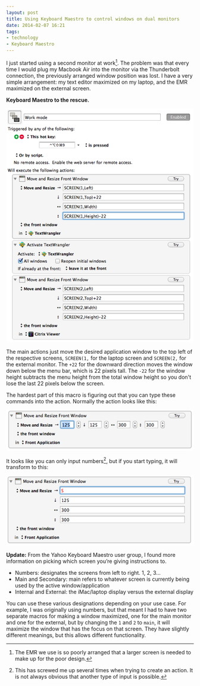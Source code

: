 ```yaml
---
layout: post
title: Using Keyboard Maestro to control windows on dual monitors
date: 2014-02-07 16:21  
tags:
- technology
- Keyboard Maestro
---
```


I just started using a second monitor at work[^140207162201]. The problem was that every time I would plug my Macbook Air into the monitor via the Thunderbolt connection, the previously arranged window position was lost. I have a very simple arrangement: my text editor maximized on my laptop, and the EMR maximized on the external screen. 

**Keyboard Maestro to the rescue.**

[![](/images/Keyboard_Maestro_Dual_Screens.png)](/images/Keyboard_Maestro_Dual_Screens.png) 

The main actions just move the desired application window to the top left of the respective screens, `SCREEN(1,` for the laptop screen and `SCREEN(2,` for the external monitor. The `+22` for the downward direction moves the window down below the menu bar, which is 22 pixels tall. The `-22` for the window height subtracts the menu height from the total window height so you don't lose the last 22 pixels below the screen. 

The hardest part of this macro is figuring out that you can type these commands into the action. Normally the action looks like this:

[![](/images/Move_and_resize_1.png)](/images/Move_and_resize_1.png) 

It looks like you can only input numbers[^140207163434], but if you start typing, it will transform to this:

[![](/images/Move_and_resize_2.png)](/images/Move_and_resize_2.png)

**Update:** From the Yahoo Keyboard Maestro user group, I found more information on picking which screen you’re giving instructions to. 

- Numbers: designates the screens from left to right. 1, 2, 3…
- Main and Secondary: main refers to whatever screen is currently being used by the active window/application
- Internal and External: the iMac/laptop display versus the external display

You can use these various designations depending on your use case. For example, I was originally using numbers, but that meant I had to have two separate macros for making a window maximized, one for the main monitor and one for the external, but by changing the `1` and `2` to `main`, it will maximize the window that has the focus on that screen. They have slightly different meanings, but this allows different functionality. 

[^140207162201]: The EMR we use is so poorly arranged that a larger screen is needed to make up for the poor design.

[^140207163434]: This has screwed me up several times when trying to create an action. It is not always obvious that another type of input is possible.